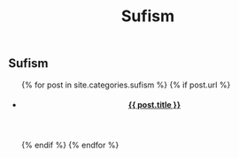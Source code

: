 ﻿---
title: Sufism
layout: page
active: sufism
permalink: /sufism/
---

<article class="post">
<h2>Sufism</h2>
<ul class="posts">
  {% for post in site.categories.sufism %}
    {% if post.url %}
    <li>
    <article>
      <header>
      <h4><a href="{{ post.url }}">{{ post.title }}</a></h4>
      </header>
    </article>
    </li>
    {% endif %}
  {% endfor %}
</ul>
</article>